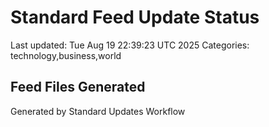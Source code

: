 # Standard Feed Update Status
Last updated: Tue Aug 19 22:39:23 UTC 2025
Categories: technology,business,world

## Feed Files Generated

Generated by Standard Updates Workflow

